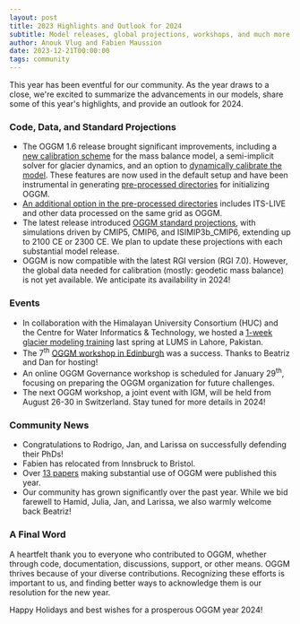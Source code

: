 ```yaml
---
layout: post
title: 2023 Highlights and Outlook for 2024
subtitle: Model releases, global projections, workshops, and much more
author: Anouk Vlug and Fabien Maussion
date: 2023-12-21T00:00:00
tags: community
---
```


This year has been eventful for our community. As the year draws to a close, we're excited to summarize the advancements in our models, share some of this year's highlights, and provide an outlook for 2024.

### Code, Data, and Standard Projections

- The OGGM 1.6 release brought significant improvements, including a [<u>new calibration scheme</u>](https://oggm.org/tutorials/stable/notebooks/advanced/massbalance_calibration.html) for the mass balance model, a semi-implicit solver for glacier dynamics, and an option to [<u>dynamically calibrate the model</u>](https://oggm.org/tutorials/stable/notebooks/10minutes/dynamical_spinup.html). These features are now used in the default setup and have been instrumental in generating [<u>pre-processed directories</u>](https://docs.oggm.org/en/stable/shop.html#pre-processed-directories) for initializing OGGM.
- [<u>An additional option in the pre-processed directories</u>](https://docs.oggm.org/en/stable/shop.html#additional-available-data) includes ITS-LIVE and other data processed on the same grid as OGGM.
- The latest release introduced [<u>OGGM standard projections</u>](https://docs.oggm.org/en/stable/download-projections.html), with simulations driven by CMIP5, CMIP6, and ISIMIP3b_CMIP6, extending up to 2100 CE or 2300 CE. We plan to update these projections with each substantial model release.
- OGGM is now compatible with the latest RGI version (RGI 7.0). However, the global data needed for calibration (mostly: geodetic mass balance) is not yet available. We anticipate its availability in 2024!

### Events
- In collaboration with the Himalayan University Consortium (HUC) and the Centre for Water Informatics & Technology, we hosted a [<u>1-week glacier modeling training</u>](https://oggm.org/2023/10/27/Lahore-video/) last spring at LUMS in Lahore, Pakistan.
- The 7<sup>th</sup> [<u>OGGM workshop in Edinburgh</u>](https://oggm.org/2023/09/07/7th-oggm-worshop-summary/) was a success. Thanks to Beatriz and Dan for hosting!
- An online OGGM Governance workshop is scheduled for January 29<sup>th</sup>, focusing on preparing the OGGM organization for future challenges.
- The next OGGM workshop, a joint event with IGM, will be held from August 26-30 in Switzerland. Stay tuned for more details in 2024!

### Community News
- Congratulations to Rodrigo, Jan, and Larissa on successfully defending their PhDs!
- Fabien has relocated from Innsbruck to Bristol.
- Over [<u>13 papers</u>](https://oggm.org/publications/) making substantial use of OGGM were published this year.
- Our community has grown significantly over the past year. While we bid farewell to Hamid, Julia, Jan, and Larissa, we also warmly welcome back Beatriz!

### A Final Word
A heartfelt thank you to everyone who contributed to OGGM, whether through code, documentation, discussions, support, or other means. OGGM thrives because of your diverse contributions. Recognizing these efforts is important to us, and finding better ways to acknowledge them is our resolution for the new year.

Happy Holidays and best wishes for a prosperous OGGM year 2024!
